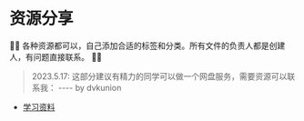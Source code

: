# 资源分享

🎺🎺 各种资源都可以，自己添加合适的标签和分类。所有文件的负责人都是创建人，有问题直接联系。 💐💐  

> 2023.5.17: 这部分建议有精力的同学可以做一个网盘服务，需要资源可以联系我：
>  ---- by dvkunion

* [学习资料](resource/study/README.md)
 